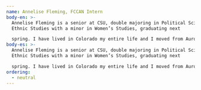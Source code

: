 ```yaml
---
name: Annelise Fleming, FCCAN Intern
body-en: >-
  Annelise Fleming is a senior at CSU, double majoring in Political Science and
  Ethnic Studies with a minor in Women’s Studies, graduating next

  spring. I have lived in Colorado my entire life and I moved from Aurora to Fort Collins in 2019 officially. I am excited to be interning here at FCCAN and learning more about this organization. My interests include reading, watching documentaries, history and listening to music. I am really passionate about social justice and learning how to dismantle oppressive systems that are so engrained in different parts of our lives. Intersectionality is a huge part of how I operate and relate to others. 
body-es: >-
  Annelise Fleming is a senior at CSU, double majoring in Political Science and
  Ethnic Studies with a minor in Women’s Studies, graduating next

  spring. I have lived in Colorado my entire life and I moved from Aurora to Fort Collins in 2019 officially. I am excited to be interning here at FCCAN and learning more about this organization. My interests include reading, watching documentaries, history and listening to music. I am really passionate about social justice and learning how to dismantle oppressive systems that are so engrained in different parts of our lives. Intersectionality is a huge part of how I operate and relate to others. 
ordering:
  - neutral
---
```

